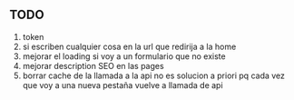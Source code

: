 ## TODO

1. token
2. si escriben cualquier cosa en la url que redirija a la home
3. mejorar el loading si voy a un formulario que no existe
4. mejorar description SEO en las pages
6. borrar cache de la llamada a la api no es solucion a priori pq cada vez que voy a una nueva pestaña vuelve a llamada de api